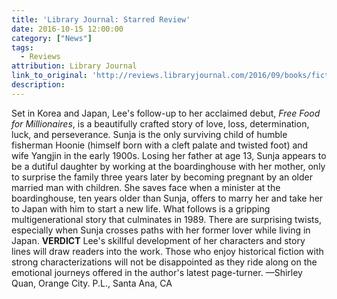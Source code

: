 ```yaml
---
title: 'Library Journal: Starred Review'
date: 2016-10-15 12:00:00
category: ["News"]
tags:
  - Reviews
attribution: Library Journal
link_to_original: 'http://reviews.libraryjournal.com/2016/09/books/fiction/lj-fiction-reviews-october-15-2016/'
description:
---
```



Set in Korea and Japan, Lee's follow-up to her acclaimed debut, *Free Food for Millionaires*, is a beautifully crafted story of love, loss, determination, luck, and perseverance. Sunja is the only surviving child of humble fisherman Hoonie (himself born with a cleft palate and twisted foot) and wife Yangjin in the early 1900s. Losing her father at age 13, Sunja appears to be a dutiful daughter by working at the boardinghouse with her mother, only to surprise the family three years later by becoming pregnant by an older married man with children. She saves face when a minister at the boardinghouse, ten years older than Sunja, offers to marry her and take her to Japan with him to start a new life. What follows is a gripping multigenerational story that culminates in 1989. There are surprising twists, especially when Sunja crosses paths with her former lover while living in Japan. **VERDICT** Lee's skillful development of her characters and story lines will draw readers into the work. Those who enjoy historical fiction with strong characterizations will not be disappointed as they ride along on the emotional journeys offered in the author's latest page-turner. —Shirley Quan, Orange City. P.L., Santa Ana, CA